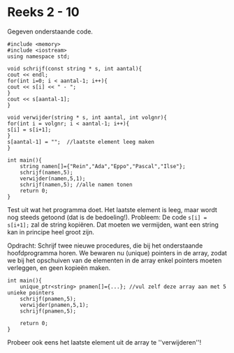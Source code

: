 # Reeks 2 - 10
Gegeven onderstaande code.

    #include <memory>
    #include <iostream>
    using namespace std;

    void schrijf(const string * s, int aantal){
    cout << endl;
    for(int i=0; i < aantal-1; i++){
    cout << s[i] << " - ";
    }
    cout << s[aantal-1];
    }

    void verwijder(string * s, int aantal, int volgnr){
    for(int i = volgnr; i < aantal-1; i++){
    s[i] = s[i+1];
    }  
    s[aantal-1] = "";  //laatste element leeg maken
    }

    int main(){
        string namen[]={"Rein","Ada","Eppo","Pascal","Ilse"};
        schrijf(namen,5);
        verwijder(namen,5,1);
        schrijf(namen,5); //alle namen tonen
        return 0;
    }

Test uit wat het programma doet. Het laatste element is leeg, maar wordt nog steeds getoond (dat is de bedoeling!).
Probleem: De code ```s[i] = s[i+1];``` zal de string kopiëren. Dat moeten we vermijden, want een string kan in principe 
heel groot zijn.

Opdracht: Schrijf twee nieuwe procedures, die bij het onderstaande hoofdprogramma horen. We bewaren nu (unique) pointers in de array, zodat we bij het opschuiven van de elementen in de array enkel pointers moeten verleggen, en geen kopieën maken.

    int main(){
        unique_ptr<string> pnamen[]={...}; //vul zelf deze array aan met 5 unieke pointers
        schrijf(pnamen,5);
        verwijder(pnamen,5,1);
        schrijf(pnamen,5);

        return 0;
    }

Probeer ook eens het laatste element uit de array te ''verwijderen''!